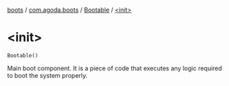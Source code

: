 [boots](../../index.md) / [com.agoda.boots](../index.md) / [Bootable](index.md) / [&lt;init&gt;](./-init-.md)

# &lt;init&gt;

`Bootable()`

Main boot component. It is a piece of code that executes
any logic required to boot the system properly.

